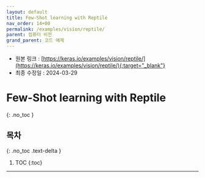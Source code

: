 ```yaml
---
layout: default
title: Few-Shot learning with Reptile
nav_order: 14+00
permalink: /examples/vision/reptile/
parent: 컴퓨터 비전
grand_parent: 코드 예제
---
```


* 원본 링크 : [https://keras.io/examples/vision/reptile/](https://keras.io/examples/vision/reptile/){:target="_blank"}
* 최종 수정일 : 2024-03-29

# Few-Shot learning with Reptile
{: .no_toc }

## 목차
{: .no_toc .text-delta }

1. TOC
{:toc}

---
